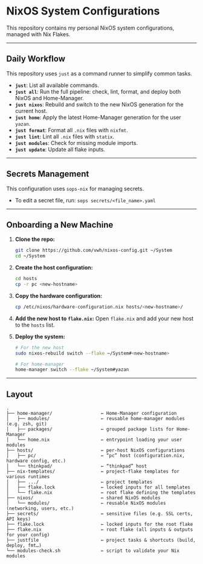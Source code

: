 # NixOS System Configurations

This repository contains my personal NixOS system configurations, managed with Nix Flakes.

---

## Daily Workflow

This repository uses `just` as a command runner to simplify common tasks.

*   **`just`**: List all available commands.
*   **`just all`**: Run the full pipeline: check, lint, format, and deploy both NixOS and Home-Manager.
*   **`just nixos`**: Rebuild and switch to the new NixOS generation for the current host.
*   **`just home`**: Apply the latest Home-Manager generation for the user `yazan`.
*   **`just format`**: Format all `.nix` files with `nixfmt`.
*   **`just lint`**: Lint all `.nix` files with `statix`.
*   **`just modules`**: Check for missing module imports.
*   **`just update`**: Update all flake inputs.

---

## Secrets Management

This configuration uses `sops-nix` for managing secrets.

*   To edit a secret file, run: `sops secrets/<file_name>.yaml`

---

## Onboarding a New Machine

1.  **Clone the repo:**
    ```bash
    git clone https://github.com/vwh/nixos-config.git ~/System
    cd ~/System
    ```

2.  **Create the host configuration:**
    ```bash
    cd hosts
    cp -r pc <new-hostname>
    ```

3.  **Copy the hardware configuration:**
    ```bash
    cp /etc/nixos/hardware-configuration.nix hosts/<new-hostname>/
    ```

4.  **Add the new host to `flake.nix`:**
    Open `flake.nix` and add your new host to the `hosts` list.

5.  **Deploy the system:**
    ```bash
    # For the new host
    sudo nixos-rebuild switch --flake ~/System#<new-hostname>

    # For home-manager
    home-manager switch --flake ~/System#yazan
    ```

---

## Layout

```text
.
├── home-manager/                  ← Home-Manager configuration
│   ├── modules/                   ← reusable home-manager modules (e.g. zsh, git)
│   ├── packages/                  ← grouped package lists for Home-Manager
│   └── home.nix                   ← entrypoint loading your user modules
├── hosts/                         ← per-host NixOS configurations
│   ├── pc/                        ← “pc” host (configuration.nix, hardware config, etc.)
│   └── thinkpad/                  ← “thinkpad” host
├── nix-templates/                 ← project-flake templates for various runtimes
│   ├── .../                       ← project templates
│   ├── flake.lock                 ← locked inputs for all templates
│   └── flake.nix                  ← root flake defining the templates
├── nixos/                         ← shared NixOS modules
│   └── modules/                   ← reusable NixOS modules (networking, users, etc.)
├── secrets/                       ← sensitive files (e.g. SSL certs, API keys)
├── flake.lock                     ← locked inputs for the root flake
├── flake.nix                      ← root flake (all inputs & outputs for your config)
├── justfile                       ← project tasks & shortcuts (build, deploy, fmt…)
└── modules-check.sh               ← script to validate your Nix modules
```